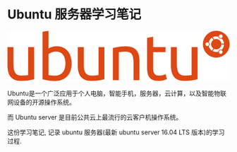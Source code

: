 # Ubuntu 服务器学习笔记

![](introduction/images/ubuntu_logo.png)

Ubuntu是一个广泛应用于个人电脑，智能手机，服务器，云计算，以及智能物联网设备的开源操作系统。

而 Ubuntu server 是目前公共云上最流行的云客户机操作系统。

这份学习笔记, 记录 ubuntu 服务器(最新 ubuntu server 16.04 LTS 版本)的学习过程.